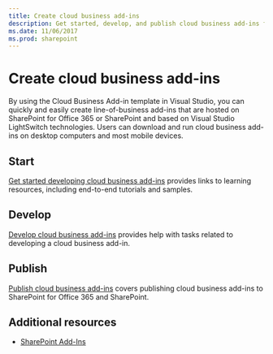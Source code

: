 ```yaml
---
title: Create cloud business add-ins
description: Get started, develop, and publish cloud business add-ins for Office 365 and SharePoint.
ms.date: 11/06/2017
ms.prod: sharepoint
---
```



# Create cloud business add-ins

By using the Cloud Business Add-in template in Visual Studio, you can quickly and easily create line-of-business add-ins that are hosted on SharePoint for Office 365 or SharePoint and based on Visual Studio LightSwitch technologies. Users can download and run cloud business add-ins on desktop computers and most mobile devices.

## Start

[Get started developing cloud business add-ins](get-started-developing-cloud-business-add-ins.md) provides links to learning resources, including end-to-end tutorials and samples.

## Develop

[Develop cloud business add-ins](develop-cloud-business-add-ins.md) provides help with tasks related to developing a cloud business add-in.

## Publish

[Publish cloud business add-ins](publish-cloud-business-add-ins.md) covers publishing cloud business add-ins to SharePoint for Office 365 and SharePoint.

## Additional resources
<a name="bk_addresources"> </a>

- [SharePoint Add-Ins](sharepoint-add-ins.md)
    
 

